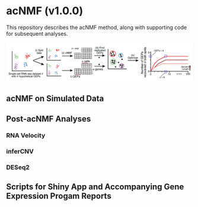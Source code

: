 # acNMF (v1.0.0)
This repository describes the acNMF method, along with supporting code for subsequent analyses.
<br><br>
![Alt Text](images/acNMF_schematic.png)

## acNMF on Simulated Data

## Post-acNMF Analyses
### RNA Velocity
### inferCNV
### DESeq2

## Scripts for Shiny App and Accompanying Gene Expression Progam Reports
